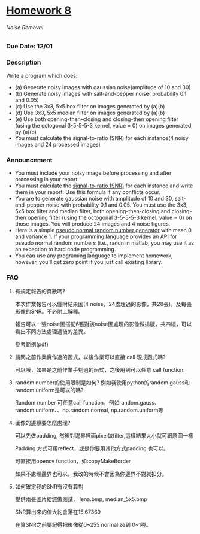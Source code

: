 # [Homework 8](http://cv2.csie.ntu.edu.tw/CV/hw2019/hw8.html)
###### Noise Removal
### Due Date: 12/01
### Description
Write a program which does:
 * (a) Generate noisy images with gaussian noise(amplitude of 10 and 30)
 * (b) Generate noisy images with salt-and-pepper noise( probability 0.1 and 0.05)
 * (c) Use the 3x3, 5x5 box filter on images generated by (a)(b)
 * (d) Use 3x3, 5x5 median filter on images generated by (a)(b)
 * (e) Use both opening-then-closing and closing-then opening filter (using the octogonal 3-5-5-5-3 kernel, value = 0) on images generated by (a)(b)
 * You must calculate the signal-to-ratio (SNR) for each instance(4 noisy images and 24 processed images)
### Announcement
 * You must include your noisy image before processing and after processing in your report.
 * You must calculate the [signal-to-ratio (SNR)](http://cv2.csie.ntu.edu.tw/CV/_material/snr.pdf) for each instance and write them in your report. Use this formula if any conflicts occur.
 * You are to generate gaussian noise with amplitude of 10 and 30, salt-and-pepper noise with probability 0.1 and 0.05. You must use the 3x3, 5x5 box filter and median filter, both opening-then-closing and closing-then opening filter (using the octogonal 3-5-5-5-3 kernel, value = 0) on those images. You will produce 24 images and 4 noise figures.
 * Here is a simple [pseudo normal random number generator](http://cv2.csie.ntu.edu.tw/CV/_material/PNRG.pdf) with mean 0 and variance 1. If your programming language provides an API for pseudo normal random numbers (i.e., randn in matlab, you may use it as an exception to hard code programming.
 * You can use any programing language to implement homework, however, you'll get zero point if you just call existing library.
### FAQ
1. 有規定報告的頁數嗎?
   
   本次作業報告可以僅附結果圖(4 noise，24處理過的影像，共28張)，及每張影像的SNR。不必附上解釋。
   
   報告可以一張noise圖搭配6張對該noise圖處理的影像做排版，共四組，可以看出不同方法處理過後的差異。
   
   [參考範例](http://cv2.csie.ntu.edu.tw/CV/_material/report8_sample_%E6%94%B9.docx)([pdf](http://cv2.csie.ntu.edu.tw/CV/_material/report8_sample_%E6%94%B9.pdf))
   
2. 請問之前作業實作過的函式，以後作業可以直接 call 現成函式嗎?
   
   可以哦，如果是之前作業手刻過的函式，之後用到可以任意 call function.
   
3. random number的使用限制是如何? 例如我使用python的random.gauss和random.uniform是可以的嗎?
   
   Random number 可任意call function，例如random.gauss、random.uniform、、np.random.normal, np.random.uniform等
   
4. 圖像的邊緣要怎麼處理?
   
   可以先做padding, 然後對邊界裡面pixel做filter,這樣結果大小就可跟原圖一樣
   
   Padding 方式可用reflect，或是你要用其他方式padding 也可以。
   
   可直接用opencv function，如:copyMakeBorder
   
   如果不處理邊界也可以，我改的時候不會因為你邊界不對就扣分。
   
5. 如何確定我的SNR有沒有算對
   
   提供兩張圖片給您做測試， lena.bmp, median_5x5.bmp
   
   SNR算出來的值大約會落在15.67369
   
   在算SNR之前要記得把影像從0~255 normalize到 0~1喔。
